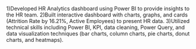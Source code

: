 1)Developed HR Analytics dashboard using Power BI to provide insights to the HR team.
2)Built interactive dashboard with charts, graphs, and cards (Attrition Rate by 16.21%, Active
Employees) to present HR data.
3)Utilized technical skills including Power BI, KPI, data cleaning, Power Query, and data visualization techniques
(bar charts, column charts, pie charts, donut charts, and heatmaps).
